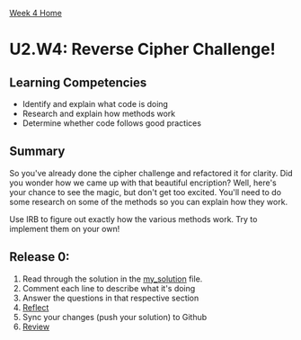 [Week 4 Home](./)

# U2.W4: Reverse Cipher Challenge!


## Learning Competencies
- Identify and explain what code is doing
- Research and explain how methods work
- Determine whether code follows good practices

## Summary
So you've already done the cipher challenge and refactored it for clarity. Did you wonder how we came up with that beautiful encription? Well, here's your chance to see the magic, but don't get too excited. You'll need to do some research on some of the methods so you can explain how they work. 

Use IRB to figure out exactly how the various methods work. Try to implement them on your own! 

## Release 0:
 
1. Read through the solution in the [my_solution](my_solution.rb) file. 
2. Comment each line to describe what it's doing
3. Answer the questions in that respective section
4. [Reflect](../../../references/reflection_guidelines.md)
5. Sync your changes (push your solution) to Github
6. [Review](../../../references/review.md)